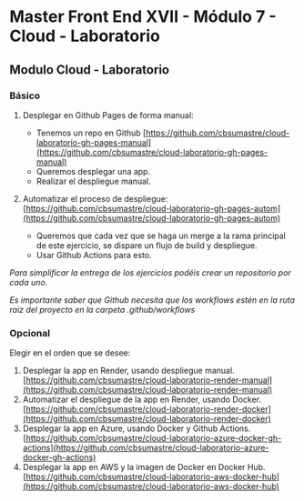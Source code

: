 # Master Front End XVII - Módulo 7 - Cloud - Laboratorio

## Modulo Cloud - Laboratorio

### Básico

1. Desplegar en Github Pages de forma manual:

   - Tenemos un repo en Github [https://github.com/cbsumastre/cloud-laboratorio-gh-pages-manual](https://github.com/cbsumastre/cloud-laboratorio-gh-pages-manual)
   - Queremos desplegar una app.
   - Realizar el despliegue manual.

2. Automatizar el proceso de despliegue: [https://github.com/cbsumastre/cloud-laboratorio-gh-pages-autom](https://github.com/cbsumastre/cloud-laboratorio-gh-pages-autom)

   - Queremos que cada vez que se haga un merge a la rama principal de este ejercicio, se dispare un flujo de build y despliegue.
   - Usar Github Actions para esto.

_Para simplificar la entrega de los ejercicios podéis crear un repositorio por cada uno._

_Es importante saber que Github necesita que los workflows estén en la ruta raiz del proyecto en la carpeta .github/workflows_

### Opcional

Elegir en el orden que se desee:

1. Desplegar la app en Render, usando despliegue manual. [https://github.com/cbsumastre/cloud-laboratorio-render-manual](https://github.com/cbsumastre/cloud-laboratorio-render-manual)
2. Automatizar el despliegue de la app en Render, usando Docker. [https://github.com/cbsumastre/cloud-laboratorio-render-docker](https://github.com/cbsumastre/cloud-laboratorio-render-docker)
3. Desplegar la app en Azure, usando Docker y Github Actions. [https://github.com/cbsumastre/cloud-laboratorio-azure-docker-gh-actions](https://github.com/cbsumastre/cloud-laboratorio-azure-docker-gh-actions)
4. Desplegar la app en AWS y la imagen de Docker en Docker Hub. [https://github.com/cbsumastre/cloud-laboratorio-aws-docker-hub](https://github.com/cbsumastre/cloud-laboratorio-aws-docker-hub)
